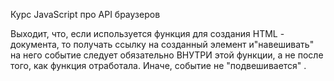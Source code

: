 Курс JavaScript про API браузеров

Выходит, что, если используется функция для создания HTML - документа, то получать ссылку на созданный элемент и"навешивать"
на него событие следует обязательно ВНУТРИ этой функции, а не после того, как функция отработала. Иначе, событие
не "подвешивается" .
